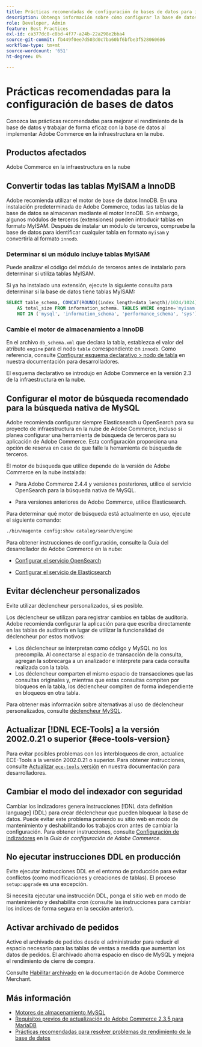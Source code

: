 ```yaml
---
title: Prácticas recomendadas de configuración de bases de datos para implementaciones en la nube
description: Obtenga información sobre cómo configurar la base de datos y la configuración de la aplicación para mejorar el rendimiento al implementar Adobe Commerce en la infraestructura en la nube.
role: Developer, Admin
feature: Best Practices
exl-id: ca377dc8-c8bd-4f77-a24b-22a298e2bba4
source-git-commit: fb449f0ee7d503d0c7ba60bf6bfbe3f528060606
workflow-type: tm+mt
source-wordcount: '651'
ht-degree: 0%

---
```


# Prácticas recomendadas para la configuración de bases de datos

Conozca las prácticas recomendadas para mejorar el rendimiento de la base de datos y trabajar de forma eficaz con la base de datos al implementar Adobe Commerce en la infraestructura en la nube.

## Productos afectados

Adobe Commerce en la infraestructura en la nube

## Convertir todas las tablas MyISAM a InnoDB

Adobe recomienda utilizar el motor de base de datos InnoDB. En una instalación predeterminada de Adobe Commerce, todas las tablas de la base de datos se almacenan mediante el motor InnoDB. Sin embargo, algunos módulos de terceros (extensiones) pueden introducir tablas en formato MyISAM. Después de instalar un módulo de terceros, compruebe la base de datos para identificar cualquier tabla en formato `myisam` y convertirla al formato `innodb`.

### Determinar si un módulo incluye tablas MyISAM

Puede analizar el código del módulo de terceros antes de instalarlo para determinar si utiliza tablas MyISAM.

Si ya ha instalado una extensión, ejecute la siguiente consulta para determinar si la base de datos tiene tablas MyISAM:

```sql
SELECT table_schema, CONCAT(ROUND((index_length+data_length)/1024/1024),'MB')
    AS total_size FROM information_schema. TABLES WHERE engine='myisam' AND table_schema
    NOT IN ('mysql', 'information_schema', 'performance_schema', 'sys');
```

### Cambie el motor de almacenamiento a InnoDB

En el archivo `db_schema.xml` que declara la tabla, establezca el valor del atributo `engine` para el nodo `table` correspondiente en `innodb`. Como referencia, consulte [Configurar esquema declarativo > nodo de tabla](https://developer.adobe.com/commerce/php/development/components/declarative-schema/configuration/) en nuestra documentación para desarrolladores.

El esquema declarativo se introdujo en Adobe Commerce en la versión 2.3 de la infraestructura en la nube.

## Configurar el motor de búsqueda recomendado para la búsqueda nativa de MySQL

Adobe recomienda configurar siempre Elasticsearch u OpenSearch para su proyecto de infraestructura en la nube de Adobe Commerce, incluso si planea configurar una herramienta de búsqueda de terceros para su aplicación de Adobe Commerce. Esta configuración proporciona una opción de reserva en caso de que falle la herramienta de búsqueda de terceros.

El motor de búsqueda que utilice depende de la versión de Adobe Commerce en la nube instalada:

- Para Adobe Commerce 2.4.4 y versiones posteriores, utilice el servicio OpenSearch para la búsqueda nativa de MySQL.

- Para versiones anteriores de Adobe Commerce, utilice Elasticsearch.

Para determinar qué motor de búsqueda está actualmente en uso, ejecute el siguiente comando:

```bash
./bin/magento config:show catalog/search/engine
```

Para obtener instrucciones de configuración, consulte la Guía del desarrollador de Adobe Commerce en la nube:

- [Configurar el servicio OpenSearch](https://devdocs.magento.com/cloud/project/services-opensearch.html)

- [Configurar el servicio de Elasticsearch](https://devdocs.magento.com/cloud/project/services-elastic.html)

## Evitar déclencheur personalizados

Evite utilizar déclencheur personalizados, si es posible.

Los déclencheur se utilizan para registrar cambios en tablas de auditoría. Adobe recomienda configurar la aplicación para que escriba directamente en las tablas de auditoría en lugar de utilizar la funcionalidad de déclencheur por estos motivos:

- Los déclencheur se interpretan como código y MySQL no los precompila. Al conectarse al espacio de transacción de la consulta, agregan la sobrecarga a un analizador e intérprete para cada consulta realizada con la tabla.
- Los déclencheur comparten el mismo espacio de transacciones que las consultas originales y, mientras que estas consultas compiten por bloqueos en la tabla, los déclencheur compiten de forma independiente en bloqueos en otra tabla.

Para obtener más información sobre alternativas al uso de déclencheur personalizados, consulte [déclencheur MySQL](mysql-configuration.md#triggers).

## Actualizar [!DNL ECE-Tools] a la versión 2002.0.21 o superior {#ece-tools-version}

Para evitar posibles problemas con los interbloqueos de cron, actualice ECE-Tools a la versión 2002.0.21 o superior. Para obtener instrucciones, consulte [Actualizar `ece-tools` versión](https://devdocs.magento.com/cloud/project/ece-tools-update.html) en nuestra documentación para desarrolladores.

## Cambiar el modo del indexador con seguridad

<!--This best practice might belong in the Maintenance phase. Database lock prevention might be consolidated under a single heading-->

Cambiar los indizadores genera instrucciones [!DNL data definition language] (DDL) para crear déclencheur que pueden bloquear la base de datos. Puede evitar este problema poniendo su sitio web en modo de mantenimiento y deshabilitando los trabajos cron antes de cambiar la configuración.
Para obtener instrucciones, consulte [Configuración de indizadores](https://experienceleague.adobe.com/docs/commerce-operations/configuration-guide/cli/manage-indexers.html#configure-indexers-1) en la *Guía de configuración de Adobe Commerce*.

## No ejecutar instrucciones DDL en producción

Evite ejecutar instrucciones DDL en el entorno de producción para evitar conflictos (como modificaciones y creaciones de tablas). El proceso `setup:upgrade` es una excepción.

Si necesita ejecutar una instrucción DDL, ponga el sitio web en modo de mantenimiento y deshabilite cron (consulte las instrucciones para cambiar los índices de forma segura en la sección anterior).

## Activar archivado de pedidos

Active el archivado de pedidos desde el administrador para reducir el espacio necesario para las tablas de ventas a medida que aumentan los datos de pedidos. El archivado ahorra espacio en disco de MySQL y mejora el rendimiento de cierre de compra.

Consulte [Habilitar archivado](https://experienceleague.adobe.com/docs/commerce-admin/stores-sales/order-management/orders/order-archive.html) en la documentación de Adobe Commerce Merchant.

## Más información

- [Motores de almacenamiento MySQL](https://dev.mysql.com/doc/refman/8.0/en/storage-engines.html)
- [Requisitos previos de actualización de Adobe Commerce 2.3.5 para MariaDB](../maintenance/mariadb-upgrade.md)
- [Prácticas recomendadas para resolver problemas de rendimiento de la base de datos](../maintenance/resolve-database-performance-issues.md)
